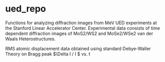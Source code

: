 # ued_repo

Functions for analyzing diffraction images from MeV UED experiments at the Stanford Linear Accelerator Center. 
Experimental data consists of time dependent diffraction images of MoS2/WS2 and MoSe2/WSe2 van der Waals Heterostructures. 


RMS atomic displacement data obtained using standard Debye-Waller Theory on Bragg peak $\Delta I / I $ vs. t

